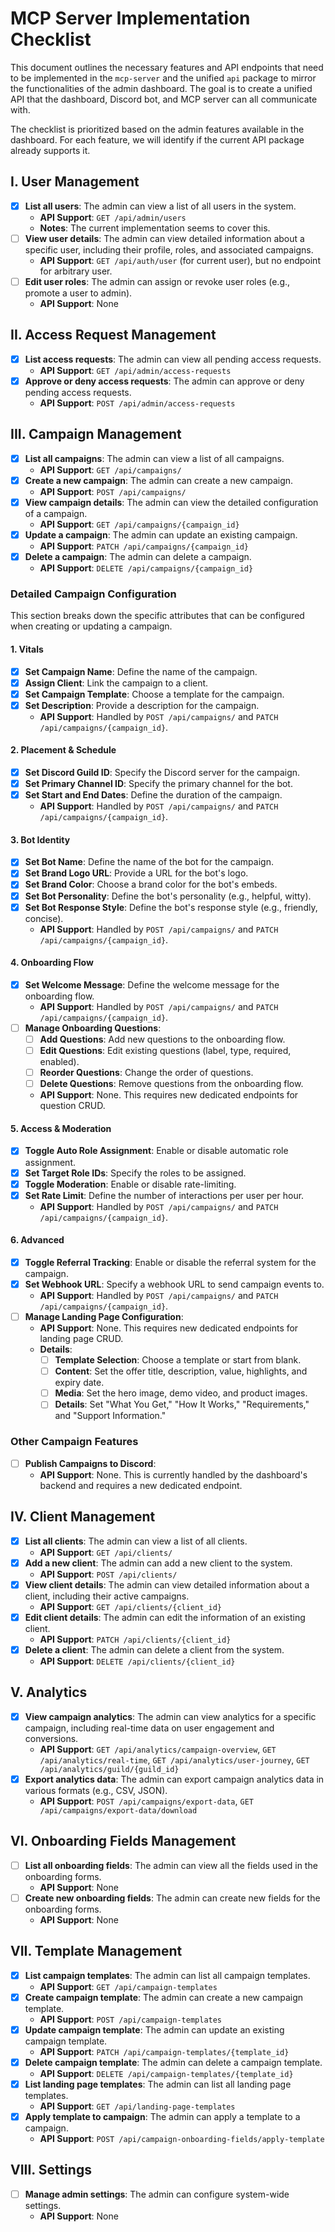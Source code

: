 # MCP Server Implementation Checklist

This document outlines the necessary features and API endpoints that need to be implemented in the `mcp-server` and the unified `api` package to mirror the functionalities of the admin dashboard. The goal is to create a unified API that the dashboard, Discord bot, and MCP server can all communicate with.

The checklist is prioritized based on the admin features available in the dashboard. For each feature, we will identify if the current API package already supports it.

## I. User Management

- [x] **List all users**: The admin can view a list of all users in the system.
  - **API Support**: `GET /api/admin/users`
  - **Notes**: The current implementation seems to cover this.
- [ ] **View user details**: The admin can view detailed information about a specific user, including their profile, roles, and associated campaigns.
  - **API Support**: `GET /api/auth/user` (for current user), but no endpoint for arbitrary user.
- [ ] **Edit user roles**: The admin can assign or revoke user roles (e.g., promote a user to admin).
  - **API Support**: None

## II. Access Request Management

- [x] **List access requests**: The admin can view all pending access requests.
  - **API Support**: `GET /api/admin/access-requests`
- [x] **Approve or deny access requests**: The admin can approve or deny pending access requests.
  - **API Support**: `POST /api/admin/access-requests`

## III. Campaign Management

- [x] **List all campaigns**: The admin can view a list of all campaigns.
  - **API Support**: `GET /api/campaigns/`
- [x] **Create a new campaign**: The admin can create a new campaign.
  - **API Support**: `POST /api/campaigns/`
- [x] **View campaign details**: The admin can view the detailed configuration of a campaign.
  - **API Support**: `GET /api/campaigns/{campaign_id}`
- [x] **Update a campaign**: The admin can update an existing campaign.
  - **API Support**: `PATCH /api/campaigns/{campaign_id}`
- [x] **Delete a campaign**: The admin can delete a campaign.
  - **API Support**: `DELETE /api/campaigns/{campaign_id}`

### Detailed Campaign Configuration
This section breaks down the specific attributes that can be configured when creating or updating a campaign.

#### 1. Vitals
- [x] **Set Campaign Name**: Define the name of the campaign.
- [x] **Assign Client**: Link the campaign to a client.
- [x] **Set Campaign Template**: Choose a template for the campaign.
- [x] **Set Description**: Provide a description for the campaign.
  - **API Support**: Handled by `POST /api/campaigns/` and `PATCH /api/campaigns/{campaign_id}`.

#### 2. Placement & Schedule
- [x] **Set Discord Guild ID**: Specify the Discord server for the campaign.
- [x] **Set Primary Channel ID**: Specify the primary channel for the bot.
- [x] **Set Start and End Dates**: Define the duration of the campaign.
  - **API Support**: Handled by `POST /api/campaigns/` and `PATCH /api/campaigns/{campaign_id}`.

#### 3. Bot Identity
- [x] **Set Bot Name**: Define the name of the bot for the campaign.
- [x] **Set Brand Logo URL**: Provide a URL for the bot's logo.
- [x] **Set Brand Color**: Choose a brand color for the bot's embeds.
- [x] **Set Bot Personality**: Define the bot's personality (e.g., helpful, witty).
- [x] **Set Bot Response Style**: Define the bot's response style (e.g., friendly, concise).
  - **API Support**: Handled by `POST /api/campaigns/` and `PATCH /api/campaigns/{campaign_id}`.

#### 4. Onboarding Flow
- [x] **Set Welcome Message**: Define the welcome message for the onboarding flow.
  - **API Support**: Handled by `POST /api/campaigns/` and `PATCH /api/campaigns/{campaign_id}`.
- [ ] **Manage Onboarding Questions**:
    - [ ] **Add Questions**: Add new questions to the onboarding flow.
    - [ ] **Edit Questions**: Edit existing questions (label, type, required, enabled).
    - [ ] **Reorder Questions**: Change the order of questions.
    - [ ] **Delete Questions**: Remove questions from the onboarding flow.
  - **API Support**: None. This requires new dedicated endpoints for question CRUD.

#### 5. Access & Moderation
- [x] **Toggle Auto Role Assignment**: Enable or disable automatic role assignment.
- [x] **Set Target Role IDs**: Specify the roles to be assigned.
- [x] **Toggle Moderation**: Enable or disable rate-limiting.
- [x] **Set Rate Limit**: Define the number of interactions per user per hour.
  - **API Support**: Handled by `POST /api/campaigns/` and `PATCH /api/campaigns/{campaign_id}`.

#### 6. Advanced
- [x] **Toggle Referral Tracking**: Enable or disable the referral system for the campaign.
- [x] **Set Webhook URL**: Specify a webhook URL to send campaign events to.
  - **API Support**: Handled by `POST /api/campaigns/` and `PATCH /api/campaigns/{campaign_id}`.
- [ ] **Manage Landing Page Configuration**:
  - **API Support**: None. This requires new dedicated endpoints for landing page CRUD.
  - **Details**:
    - [ ] **Template Selection**: Choose a template or start from blank.
    - [ ] **Content**: Set the offer title, description, value, highlights, and expiry date.
    - [ ] **Media**: Set the hero image, demo video, and product images.
    - [ ] **Details**: Set "What You Get," "How It Works," "Requirements," and "Support Information."

### Other Campaign Features
- [ ] **Publish Campaigns to Discord**:
  - **API Support**: None. This is currently handled by the dashboard's backend and requires a new dedicated endpoint.

## IV. Client Management

- [x] **List all clients**: The admin can view a list of all clients.
  - **API Support**: `GET /api/clients/`
- [x] **Add a new client**: The admin can add a new client to the system.
  - **API Support**: `POST /api/clients/`
- [x] **View client details**: The admin can view detailed information about a client, including their active campaigns.
  - **API Support**: `GET /api/clients/{client_id}`
- [x] **Edit client details**: The admin can edit the information of an existing client.
  - **API Support**: `PATCH /api/clients/{client_id}`
- [x] **Delete a client**: The admin can delete a client from the system.
  - **API Support**: `DELETE /api/clients/{client_id}`

## V. Analytics

- [x] **View campaign analytics**: The admin can view analytics for a specific campaign, including real-time data on user engagement and conversions.
  - **API Support**: `GET /api/analytics/campaign-overview`, `GET /api/analytics/real-time`, `GET /api/analytics/user-journey`, `GET /api/analytics/guild/{guild_id}`
- [x] **Export analytics data**: The admin can export campaign analytics data in various formats (e.g., CSV, JSON).
  - **API Support**: `POST /api/campaigns/export-data`, `GET /api/campaigns/export-data/download`

## VI. Onboarding Fields Management

- [ ] **List all onboarding fields**: The admin can view all the fields used in the onboarding forms.
  - **API Support**: None
- [ ] **Create new onboarding fields**: The admin can create new fields for the onboarding forms.
  - **API Support**: None

## VII. Template Management

- [x] **List campaign templates**: The admin can list all campaign templates.
    - **API Support**: `GET /api/campaign-templates`
- [x] **Create campaign template**: The admin can create a new campaign template.
    - **API Support**: `POST /api/campaign-templates`
- [x] **Update campaign template**: The admin can update an existing campaign template.
    - **API Support**: `PATCH /api/campaign-templates/{template_id}`
- [x] **Delete campaign template**: The admin can delete a campaign template.
    - **API Support**: `DELETE /api/campaign-templates/{template_id}`
- [x] **List landing page templates**: The admin can list all landing page templates.
    - **API Support**: `GET /api/landing-page-templates`
- [x] **Apply template to campaign**: The admin can apply a template to a campaign.
    - **API Support**: `POST /api/campaign-onboarding-fields/apply-template`

## VIII. Settings

- [ ] **Manage admin settings**: The admin can configure system-wide settings.
  - **API Support**: None 